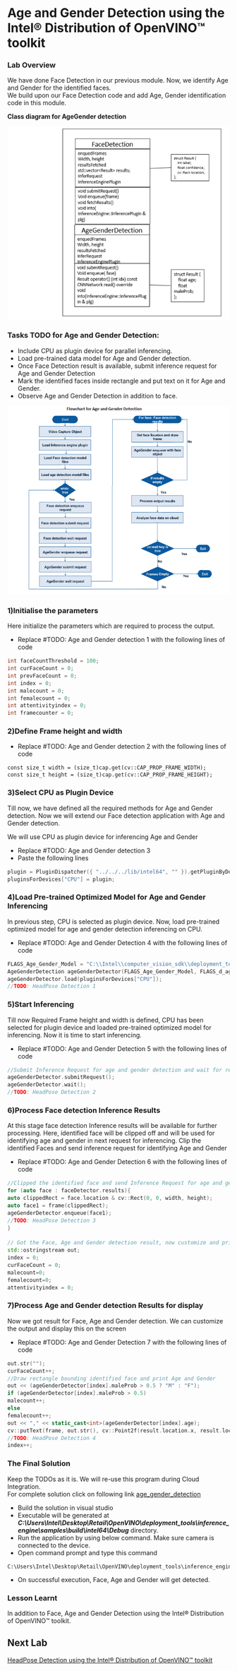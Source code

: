 # Age and Gender Detection using the Intel® Distribution of OpenVINO™ toolkit
### Lab Overview
We have done Face Detection in our previous module. Now, we identify Age and Gender for the identified faces.    
We  build upon our Face Detection code and add Age, Gender identification code in this module.

**Class diagram for AgeGender detection**

![](images/AgeGender_class.png)

### Tasks TODO for Age and Gender Detection:
-	Include CPU as plugin device for parallel inferencing.
-	Load pre-trained data model for Age and Gender detection.
-	Once Face Detection result is available, submit inference request for Age and Gender Detection
-	Mark the identified faces inside rectangle and put text on it for Age and Gender.
-	Observe Age and Gender Detection in addition to face.

![](images/AgeGender_flowchart.png)

### 1)Initialise the parameters
Here initialize the parameters which are required to process the output.
- Replace #TODO: Age and Gender detection 1 with the following lines of code

```cpp
int faceCountThreshold = 100;
int curFaceCount = 0;
int prevFaceCount = 0;
int index = 0;
int malecount = 0;
int femalecount = 0;
int attentivityindex = 0;
int framecounter = 0;

```
### 2)Define Frame height and width
- Replace #TODO: Age and Gender detection 2 with the following lines of code
```
const size_t width = (size_t)cap.get(cv::CAP_PROP_FRAME_WIDTH);
const size_t height = (size_t)cap.get(cv::CAP_PROP_FRAME_HEIGHT);
```

### 3)Select CPU as Plugin Device

Till now, we have defined all the required methods for Age and Gender detection. Now we will extend our Face detection application with Age and Gender detection.

We will use CPU as plugin device for inferencing Age and Gender
- Replace #TODO: Age and Gender detection 3
- Paste the following lines

```cpp
plugin = PluginDispatcher({ "../../../lib/intel64", "" }).getPluginByDevice("CPU");
pluginsForDevices["CPU"] = plugin;


```

### 4)Load Pre-trained Optimized Model for Age and Gender Inferencing

In previous step, CPU is selected as plugin device. Now, load pre-trained optimized model for age and gender detection inferencing on CPU.

- Replace #TODO: Age and Gender Detection 4 with the following lines of code

```cpp
FLAGS_Age_Gender_Model = "C:\\Intel\\computer_vision_sdk\\deployment_tools\\intel_models\\age-gender-recognition-retail-0013\\FP32\\age-gender-recognition-retail-0013.xml";
AgeGenderDetection ageGenderDetector(FLAGS_Age_Gender_Model, FLAGS_d_ag, FLAGS_n_ag, FLAGS_dyn_ag, FLAGS_async);
ageGenderDetector.load(pluginsForDevices["CPU"]);
//TODO: HeadPose Detection 1


```

### 5)Start Inferencing
Till now Required Frame height and width is defined, CPU has been selected for plugin device and loaded pre-trained optimized model for inferencing. Now it is time to start inferencing.
- Replace #TODO: Age and Gender Detection 5 with the following lines of code

```cpp
//Submit Inference Request for age and gender detection and wait for result
ageGenderDetector.submitRequest();
ageGenderDetector.wait();
//TODO: HeadPose Detection 2

```

### 6)Process Face detection Inference Results
At this stage face detection Inference results will be available for further processing. Here, identified face will be clipped off and will be used for identifying age and gender in next request for inferencing.
Clip the identified Faces and send inference request for identifying Age and Gender
- Replace #TODO: Age and Gender Detection 6 with the following lines of code

```cpp
//Clipped the identified face and send Inference Request for age and gender detection
for (auto face : faceDetector.results){
auto clippedRect = face.location & cv::Rect(0, 0, width, height);
auto face1 = frame(clippedRect);
ageGenderDetector.enqueue(face1);
//TODO: HeadPose Detection 3
}

// Got the Face, Age and Gender detection result, now customize and print them on window
std::ostringstream out;
index = 0;
curFaceCount = 0;
malecount=0;
femalecount=0;
attentivityindex = 0;

 ```

### 7)Process Age and Gender detection Results for display
Now we got result for Face, Age and Gender detection. We can customize the output and display this on the screen
- Replace #TODO: Age and Gender Detection 7 with the following lines of code

```cpp
out.str("");
curFaceCount++;
//Draw rectangle bounding identified face and print Age and Gender
out << (ageGenderDetector[index].maleProb > 0.5 ? "M" : "F");
if (ageGenderDetector[index].maleProb > 0.5)
malecount++;
else
femalecount++;
out << "," << static_cast<int>(ageGenderDetector[index].age);
cv::putText(frame, out.str(), cv::Point2f(result.location.x, result.location.y - 15), cv::FONT_HERSHEY_COMPLEX_SMALL, 0.8, cv::Scalar(0, 0, 255));
//TODO: HeadPose Detection 4
index++;
 ```

### The Final Solution
Keep the TODOs as it is. We will re-use this program during Cloud Integration.     
For complete solution click on following link [age_gender_detection](./solutions/agegenderdetection.md)

- Build the solution in visual studio
- Executable will be generated at ***C:\Users\Intel\Desktop\Retail\OpenVINO\deployment_tools\inference_engine\samples\build\intel64\Debug*** directory.
- Run the application by using below command. Make sure camera is connected to the device.
- Open command prompt and type this command

```
C:\Users\Intel\Desktop\Retail\OpenVINO\deployment_tools\inference_engine\samples\build\intel64\Debug\interactive_face_detection_demo.exe

 ```
- On successful execution, Face, Age and Gender will get detected.

### Lesson Learnt
In addition to Face, Age and Gender Detection using the Intel® Distribution of OpenVINO™ toolkit.

## Next Lab
[HeadPose Detection using the Intel® Distribution of OpenVINO™ toolkit](./Headpose_Detection.md)
